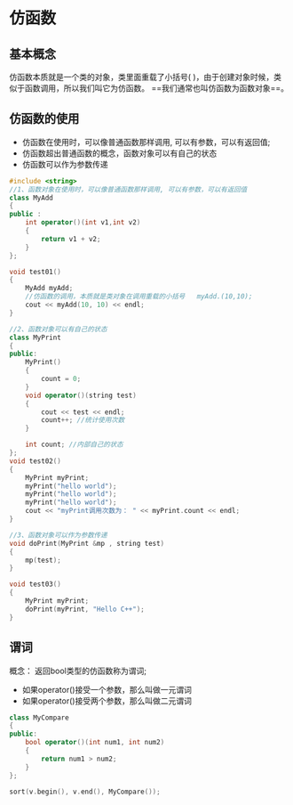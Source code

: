 


# 仿函数
## 基本概念
仿函数本质就是一个类的对象，类里面重载了小括号( )，由于创建对象时候，类似于函数调用，所以我们叫它为仿函数。
==我们通常也叫仿函数为函数对象==。

## 仿函数的使用
- 仿函数在使用时，可以像普通函数那样调用, 可以有参数，可以有返回值;
- 仿函数超出普通函数的概念，函数对象可以有自己的状态
- 仿函数可以作为参数传递
```cpp
#include <string>
//1、函数对象在使用时，可以像普通函数那样调用, 可以有参数，可以有返回值
class MyAdd
{
public :
	int operator()(int v1,int v2)
	{
		return v1 + v2;
	}
};

void test01()
{
	MyAdd myAdd;
	//仿函数的调用，本质就是类对象在调用重载的小括号   myAdd.(10,10);
	cout << myAdd(10, 10) << endl;
}

//2、函数对象可以有自己的状态
class MyPrint
{
public:
	MyPrint()
	{
		count = 0;
	}
	void operator()(string test)
	{
		cout << test << endl;
		count++; //统计使用次数
	}

	int count; //内部自己的状态
};
void test02()
{
	MyPrint myPrint;
	myPrint("hello world");
	myPrint("hello world");
	myPrint("hello world");
	cout << "myPrint调用次数为： " << myPrint.count << endl;
}

//3、函数对象可以作为参数传递
void doPrint(MyPrint &mp , string test)
{
	mp(test);
}

void test03()
{
	MyPrint myPrint;
	doPrint(myPrint, "Hello C++");
}
```


## 谓词
概念：
返回bool类型的仿函数称为谓词;
- 如果operator()接受一个参数，那么叫做一元谓词
- 如果operator()接受两个参数，那么叫做二元谓词

```cpp
class MyCompare
{
public:
	bool operator()(int num1, int num2)
	{
		return num1 > num2;
	}
};

sort(v.begin(), v.end(), MyCompare());
```